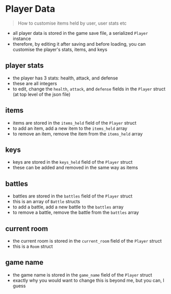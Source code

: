 # Player Data
> How to customise items held by user, user stats etc
- all player data is stored in the game save file, a serialized `Player` instance
- therefore, by editing it after saving and before loading, you can customise the player's stats, items, and keys
## player stats
- the player has 3 stats: health, attack, and defense
- these are all integers
- to edit, change the `health`, `attack`, and `defense` fields in the `Player` struct (at top level of the json file)
## items
- items are stored in the `items_held` field of the `Player` struct
- to add an item, add a new item to the `items_held` array
- to remove an item, remove the item from the `items_held` array
## keys
- keys are stored in the `keys_held` field of the `Player` struct
- these can be added and removed in the same way as items
## battles
- battles are stored in the `battles` field of the `Player` struct
- this is an array of `Battle` structs
- to add a battle, add a new battle to the `battles` array
- to remove a battle, remove the battle from the `battles` array
## current room
- the current room is stored in the `current_room` field of the `Player` struct
- this is a `Room` struct
## game name
- the game name is stored in the `game_name` field of the `Player` struct
- exactly why you would want to change this is beyond me, but you can, I guess